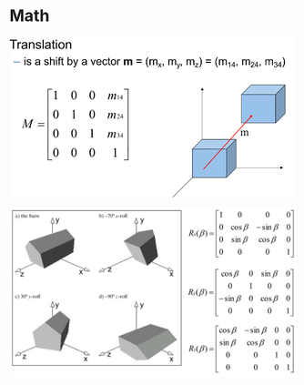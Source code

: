 # Math

![image-20240610091134021](./res/Math/image-20240610091134021.png)

![image-20240610091212880](./res/Math/image-20240610091212880.png)